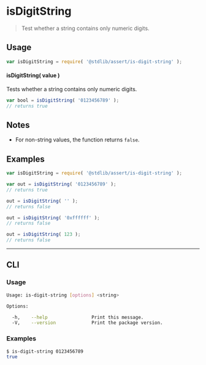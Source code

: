 # isDigitString

> Test whether a string contains only numeric digits.


<section class="usage">

## Usage

``` javascript
var isDigitString = require( '@stdlib/assert/is-digit-string' );
```


#### isDigitString( value )

Tests whether a string contains only numeric digits.

``` javascript
var bool = isDigitString( '0123456789' );
// returns true
```

</section>

<!-- /.usage -->


<section class="notes">

## Notes

* For non-string values, the function returns `false`.

</section>

<!-- /.notes -->


<section class="examples">

## Examples

``` javascript
var isDigitString = require( '@stdlib/assert/is-digit-string' );

var out = isDigitString( '0123456789' );
// returns true

out = isDigitString( '' );
// returns false

out = isDigitString( '0xffffff' );
// returns false

out = isDigitString( 123 );
// returns false
```

</section>

<!-- /.examples -->


---

<section class="cli">

## CLI

<section class="usage">

### Usage

``` bash
Usage: is-digit-string [options] <string>

Options:

  -h,    --help                Print this message.
  -V,    --version             Print the package version.
```

</section>

<!-- /.usage -->


<section class="examples">

### Examples

``` bash
$ is-digit-string 0123456789
true
```

</section>

<!-- /.examples -->

</section>

<!-- /.cli -->


<section class="links">

</section>

<!-- /.links -->
